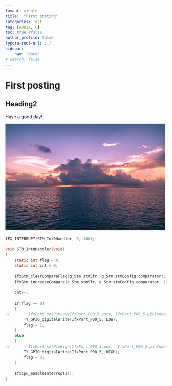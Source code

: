 ```yaml
---
layout: single
title:  "First posting"
categories: Test
tag: [AURIX, C]
toc: true #false
author_profile: false
typora-root-url: ../
sidebar:
    nav: "docs"
# search: false
---
```


# First posting

## Heading2

Have a good day!

![pexels-photo-2775196](/images/2023-05-01-first/pexels-photo-2775196-1682933483513-6.jpeg)

``` c
IFX_INTERRUPT(STM_Int0Handler, 0, 100);

void STM_Int0Handler(void)
{
    static int flag = 0;
    static int cnt = 0;

    IfxStm_clearCompareFlag(g_Stm.stmSfr, g_Stm.stmConfig.comparator);
    IfxStm_increaseCompare(g_Stm.stmSfr, g_Stm.stmConfig.comparator, 100000000u);

    cnt++;

    if(flag == 0)
    {
//        IfxPort_setPinLow(IfxPort_P00_5.port, IfxPort_P00_5.pinIndex);
        TY_GPIO_digitalWrite(IfxPort_P00_5, LOW);
        flag = 1;
    }
    else
    {
//        IfxPort_setPinHigh(IfxPort_P00_5.port, IfxPort_P00_5.pinIndex);
        TY_GPIO_digitalWrite(IfxPort_P00_5, HIGH);
        flag = 0;
    }

    IfxCpu_enableInterrupts();
}
```

